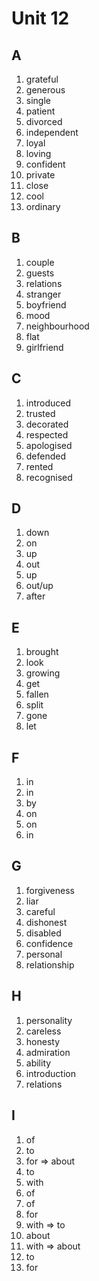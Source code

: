 # Unit 12

## A
1. grateful
2. generous
3. single
4. patient
5. divorced
6. independent
7. loyal
8. loving
9. confident
10. private
11. close
12. cool
13. ordinary

## B
1. couple
2. guests
3. relations
4. stranger
5. boyfriend
6. mood
7. neighbourhood
8. flat
9. girlfriend

## C
1. introduced
2. trusted
3. decorated
4. respected
5. apologised
6. defended
7. rented
8. recognised

## D
1. down
2. on
3. up
4. out
5. up
6. out/up
7. after

## E
1. brought
2. look
3. growing
4. get
5. fallen
6. split
7. gone
8. let

## F
1. in
2. in
3. by
4. on
5. on
6. in

## G
1. forgiveness
2. liar
3. careful
4. dishonest
5. disabled
6. confidence
7. personal
8. relationship

## H
1. personality
2. careless
3. honesty
4. admiration
5. ability
6. introduction
7. relations

## I
1. of
2. to
3. for => about
4. to
5. with
6. of
7. of
8. for
9. with => to
10. about
11. with => about
12. to
13. for














